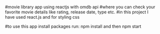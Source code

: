 #movie library app using reactjs with omdb api 
#where you can check your favorite movie details like rating, release date, type etc.
#in this project I have used react.js and for styling css


#to use this app  install packages run:    npm install 
and then npm start
